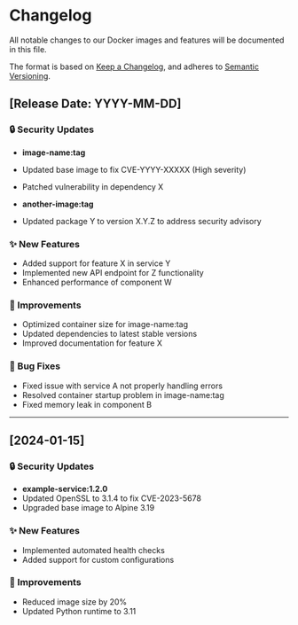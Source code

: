 # Changelog

All notable changes to our Docker images and features will be documented in this file.

The format is based on [Keep a Changelog](https://keepachangelog.com/en/1.0.0/),
and adheres to [Semantic Versioning](https://semver.org/spec/v2.0.0.html).

## [Release Date: YYYY-MM-DD]

### 🔒 Security Updates
- **image-name:tag**
- Updated base image to fix CVE-YYYY-XXXXX (High severity)
- Patched vulnerability in dependency X

- **another-image:tag**
- Updated package Y to version X.Y.Z to address security advisory

### ✨ New Features
- Added support for feature X in service Y
- Implemented new API endpoint for Z functionality
- Enhanced performance of component W

### 🔧 Improvements
- Optimized container size for image-name:tag
- Updated dependencies to latest stable versions
- Improved documentation for feature X

### 🐛 Bug Fixes
- Fixed issue with service A not properly handling errors
- Resolved container startup problem in image-name:tag
- Fixed memory leak in component B

---

## [2024-01-15]

### 🔒 Security Updates
- **example-service:1.2.0**
- Updated OpenSSL to 3.1.4 to fix CVE-2023-5678
- Upgraded base image to Alpine 3.19

### ✨ New Features
- Implemented automated health checks
- Added support for custom configurations

### 🔧 Improvements
- Reduced image size by 20%
- Updated Python runtime to 3.11
